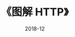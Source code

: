 ---
title: 《图解 HTTP》
page: readings
score: 4
comment: 不想读《HTTP 权威指南》那就读这个吧
date: 2018-12
douban: https://book.douban.com/subject/25863515/
tags: 
- 计算机
---